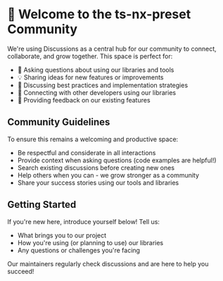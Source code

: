 # 👋 Welcome to the ts-nx-preset Community

We're using Discussions as a central hub for our community to connect, collaborate, and grow together. This space is perfect for:

- 🤔 Asking questions about using our libraries and tools
- 💡 Sharing ideas for new features or improvements
- 🔧 Discussing best practices and implementation strategies
- 👥 Connecting with other developers using our libraries
- 📣 Providing feedback on our existing features

## Community Guidelines

To ensure this remains a welcoming and productive space:

- Be respectful and considerate in all interactions
- Provide context when asking questions (code examples are helpful!)
- Search existing discussions before creating new ones
- Help others when you can - we grow stronger as a community
- Share your success stories using our tools and libraries

## Getting Started

If you're new here, introduce yourself below! Tell us:

- What brings you to our project
- How you're using (or planning to use) our libraries
- Any questions or challenges you're facing

Our maintainers regularly check discussions and are here to help you succeed!
